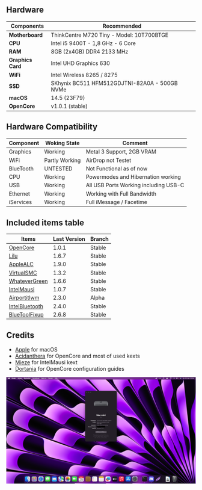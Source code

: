 ## Hardware
Components | Recommended
------------ | -------------
**Motherboard** | ThinkCentre M720 Tiny - Model: 10T700BTGE
**CPU** | Intel i5 9400T - 1,8 GHz - 6 Core
**RAM** | 8GB (2x4GB) DDR4 2133 MHz
**Graphics Card** | Intel UHD Graphics 630
**WiFi** | Intel Wireless 8265 / 8275
**SSD** | SKhynix BC511 HFM512GDJTNI-82A0A - 500GB NVMe
**macOS** | 14.5 (23F79)
**OpenCore** | v1.0.1 (stable)

## Hardware Compatibility
Component | Woking State | Comment
------------ | ------------- | -------------
Graphics | Working | Metal 3 Support, 2GB VRAM
WiFi | Partly Working | AirDrop not Testet
BlueTooth | UNTESTED | Not Functional as of now
CPU | Working | Powermodes and Hibernation working
USB | Working | All USB Ports Working including USB-C
Ethernet | Working | Working with Full Bandwidth
iServices | Working | Full iMessage / Facetime


## Included items table
Items | Last Version | Branch
------------ | ------------- | -------------
[OpenCore](https://github.com/acidanthera/OpenCorePkg/releases) | 1.0.1 | Stable
[Lilu](https://github.com/acidanthera/Lilu/releases/latest) | 1.6.7 | Stable
[AppleALC](https://github.com/acidanthera/AppleALC/releases/latest) | 1.9.0 | Stable
[VirtualSMC](https://github.com/acidanthera/VirtualSMC/releases/latest) | 1.3.2 | Stable
[WhateverGreen](https://github.com/acidanthera/whatevergreen/releases/latest) | 1.6.6 | Stable
[IntelMausi](https://github.com/acidanthera/IntelMausi/releases) | 1.0.7 | Stable
[Airportitlwm](https://github.com/OpenIntelWireless/itlwm/releases) | 2.3.0 | Alpha
[IntelBluetooth](https://github.com/OpenIntelWireless/IntelBluetoothFirmware/releases) | 2.4.0 | Stable
[BlueToolFixup](https://github.com/acidanthera/BrcmPatchRAM/releases) | 2.6.8 | Stable


## Credits

- [Apple](https://apple.com) for macOS
- [Acidanthera](https://github.com/acidanthera) for OpenCore and most of used kexts
- [Mieze](https://github.com/Mieze) for IntelMausi kext
- [Dortania](https://github.com/dortania) for OpenCore configuration guides

![Screenshot](/screenshot.png?raw=true)
